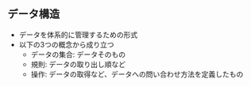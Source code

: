 ## データ構造

- データを体系的に管理するための形式
- 以下の3つの概念から成り立つ
  - データの集合: データそのもの
  - 規則: データの取り出し順など
  - 操作: データの取得など、データへの問い合わせ方法を定義したもの